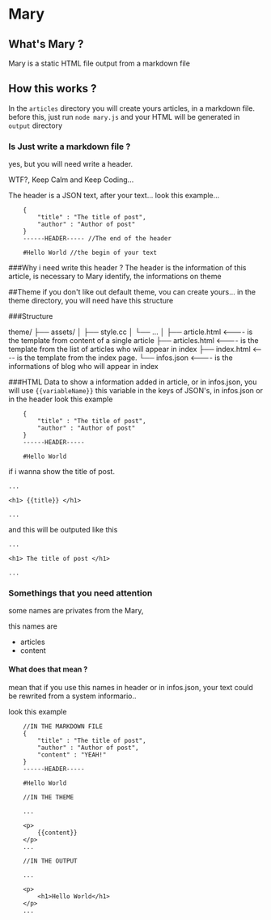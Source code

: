 # Mary

## What's Mary ?
Mary is a static HTML file output from a markdown file

## How this works ?
In the ```articles``` directory you will create yours articles, in a markdown file.
before this, just run ```node mary.js``` and your HTML will be generated in ```output``` directory

### Is Just write a markdown file ?
yes, but you will need write a header.

WTF?, Keep Calm and Keep Coding...

The header is a JSON text, after your text...
look this example...

```
	{
		"title" : "The title of post",
		"author" : "Author of post"
	}
	------HEADER----- //The end of the header

	#Hello World //the begin of your text

```
###Why i need write this header ?
The header is the information of this article, is necessary to Mary identify, the informations on theme

##Theme
if you don't like out default theme, vou can create yours...
in the theme directory, you will need have this structure

###Structure

theme/
├── assets/
│   ├── style.cc
│	└── ...
│
├── article.html  <---- is the template from content of a single article
├── articles.html <---- is the template from the list of articles who will appear in index
├── index.html    <---- is the template from the index page.
└── infos.json    <---- is the informations of blog who will appear in index

###HTML Data
to show a information added in article, or in infos.json, you will use
``` {{variableName}} ```
this variable in the keys of JSON's, in infos.json or in the header
look this example

```
	{
		"title" : "The title of post",
		"author" : "Author of post"
	}
	------HEADER-----

	#Hello World

```
if i wanna show the title of post.

```
...

<h1> {{title}} </h1>

...

```

and this will be outputed like this

```
...

<h1> The title of post </h1>

...

```

### Somethings that you need attention
some names are privates from the Mary,

this names are
- articles
- content

#### What does that mean ?
mean that if you use this names in header or in infos.json, your text could be rewrited from a system informario..

look this example

```
	//IN THE MARKDOWN FILE
	{
		"title" : "The title of post",
		"author" : "Author of post",
		"content" : "YEAH!"
	}
	------HEADER-----

	#Hello World

```

```
	//IN THE THEME
	
	...

	<p>
		{{content}}
	</p>
	...

```

```
	//IN THE OUTPUT
	
	...

	<p>
		<h1>Hello World</h1>
	</p>
	...

```